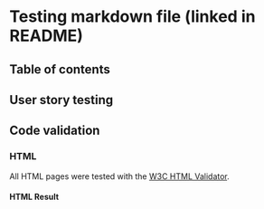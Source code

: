 # Testing markdown file (linked in README)

## Table of contents

## User story testing

## Code validation

### HTML

All HTML pages were tested with the [W3C HTML Validator](https://validator.w3.org/).

#### HTML Result
